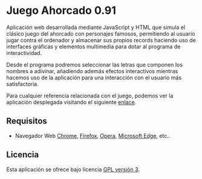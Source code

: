 Juego Ahorcado 0.91
================================

Aplicación web desarrollada mediante JavaScript y HTML que simula el clásico juego del ahorcado con personajes 
famosos, permitiendo al usuario jugar contra el ordenador y almacenar sus propios records haciendo uso de 
interfaces gráficas y elementos multimedia para dotar al programa de interactividad.

Desde el programa podremos seleccionar las letras que componen los nombres a adivinar, añadiendo además 
efectos interactivos mientras hacemos uso de la aplicación para una interacción con el usuario más satisfactoria.

Para cualquier referencia relacionada con el juego, podemos ver la aplicación desplegada
visitando el siguiente [enlace].

## Requisitos
- Navegador Web [Chrome], [Firefox], [Opera], [Microsoft Edge], etc..

## Licencia
Esta aplicación se ofrece bajo licencia [GPL versión 3].

[enlace]: https://odeirz.github.io/Juego_Ahorcado/public/
[Chrome]: https://www.google.es/chrome/browser/desktop/index.html
[Firefox]: https://www.mozilla.org/es-ES/firefox/new/
[Opera]: http://www.opera.com/es
[Microsoft Edge]: https://www.microsoft.com/es-es/windows/microsoft-edge
[GPL versión 3]: https://www.gnu.org/licenses/gpl-3.0.en.html

